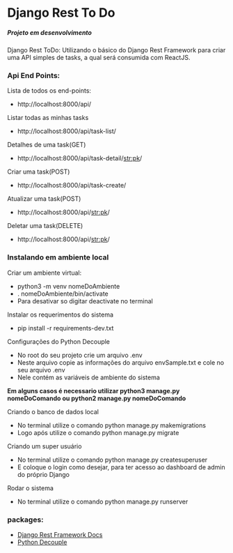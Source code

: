 # Django Rest To Do

##### Projeto em desenvolvimento
Django Rest ToDo: Utilizando o básico do Django Rest Framework para criar uma API simples de tasks, a qual será consumida com ReactJS.

### Api End Points:
Lista de todos os end-points:
- http://localhost:8000/api/

Listar todas as minhas tasks
- http://localhost:8000/api/task-list/

Detalhes de uma task(GET)
- http://localhost:8000/api/task-detail/<str:pk>/

Criar uma task(POST)
- http://localhost:8000/api/task-create/

Atualizar uma task(POST)
- http://localhost:8000/api/<str:pk>/

Deletar uma task(DELETE)
- http://localhost:8000/api/<str:pk>/

### Instalando em ambiente local

Criar um ambiente virtual: 
- python3 -m venv nomeDoAmbiente
- . nomeDoAmbiente/bin/activate
- Para desativar so digitar deactivate no terminal

Instalar os requerimentos do sistema
- pip install -r requirements-dev.txt

Configurações do Python Decouple
- No root do seu projeto crie um arquivo .env
- Neste arquivo copie as informações do arquivo envSample.txt e cole no seu arquivo .env
- Nele contém as variáveis de ambiente do sistema

**Em alguns casos é necessario utilizar python3 manage.py nomeDoComando ou python2 manage.py nomeDoComando**

Criando o banco de dados local
- No terminal utilize o comando python manage.py makemigrations
- Logo após utilize o comando python manage.py migrate

Criando um super usuário
- No terminal utilize o comando python manage.py createsuperuser
- E coloque o login como desejar, para ter acesso ao dashboard de admin do próprio Django

Rodar o sistema
- No terminal utilize o comando python manage.py runserver


### packages:
- [Django Rest Framework Docs](https://www.django-rest-framework.org/)
- [Python Decouple](https://github.com/henriquebastos/python-decouple)
